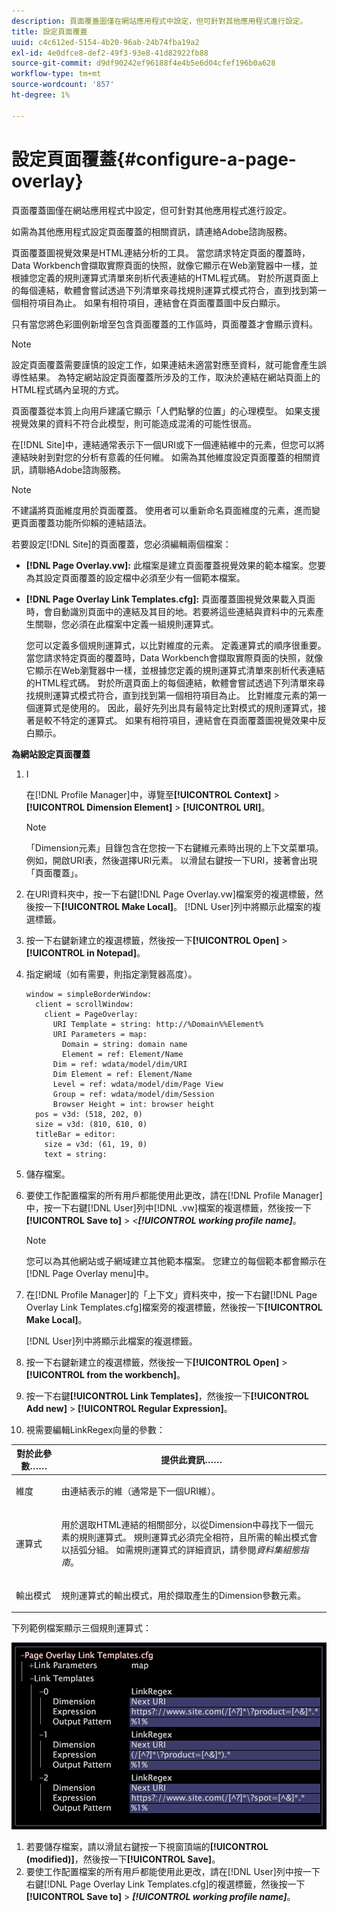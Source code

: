 ```yaml
---
description: 頁面覆蓋圖僅在網站應用程式中設定，但可針對其他應用程式進行設定。
title: 設定頁面覆蓋
uuid: c4c612ed-5154-4b20-96ab-24b74fba19a2
exl-id: 4e0dfce8-def2-49f3-93e8-41d82922fb88
source-git-commit: d9df90242ef96188f4e4b5e6d04cfef196b0a628
workflow-type: tm+mt
source-wordcount: '857'
ht-degree: 1%

---
```


# 設定頁面覆蓋{#configure-a-page-overlay}

頁面覆蓋圖僅在網站應用程式中設定，但可針對其他應用程式進行設定。

如需為其他應用程式設定頁面覆蓋的相關資訊，請連絡Adobe諮詢服務。

頁面覆蓋圖視覺效果是HTML連結分析的工具。 當您請求特定頁面的覆蓋時，Data Workbench會擷取實際頁面的快照，就像它顯示在Web瀏覽器中一樣，並根據您定義的規則運算式清單來剖析代表連結的HTML程式碼。 對於所選頁面上的每個連結，軟體會嘗試透過下列清單來尋找規則運算式模式符合，直到找到第一個相符項目為止。 如果有相符項目，連結會在頁面覆蓋圖中反白顯示。

只有當您將色彩圖例新增至包含頁面覆蓋的工作區時，頁面覆蓋才會顯示資料。

>[!NOTE]
>
>設定頁面覆蓋需要謹慎的設定工作，如果連結未適當對應至資料，就可能會產生誤導性結果。 為特定網站設定頁面覆蓋所涉及的工作，取決於連結在網站頁面上的HTML程式碼內呈現的方式。

頁面覆蓋從本質上向用戶建議它顯示「人們點擊的位置」的心理模型。 如果支援視覺效果的資料不符合此模型，則可能造成混淆的可能性很高。

在[!DNL Site]中，連結通常表示下一個URI或下一個連結維中的元素，但您可以將連結映射到對您的分析有意義的任何維。 如需為其他維度設定頁面覆蓋的相關資訊，請聯絡Adobe諮詢服務。

>[!NOTE]
>
>不建議將頁面維度用於頁面覆蓋。 使用者可以重新命名頁面維度的元素，進而變更頁面覆蓋功能所仰賴的連結語法。

若要設定[!DNL Site]的頁面覆蓋，您必須編輯兩個檔案：

* **[!DNL Page Overlay.vw]:** 此檔案是建立頁面覆蓋視覺效果的範本檔案。您要為其設定頁面覆蓋的設定檔中必須至少有一個範本檔案。
* **[!DNL Page Overlay Link Templates.cfg]:** 頁面覆蓋圖視覺效果載入頁面時，會自動識別頁面中的連結及其目的地。若要將這些連結與資料中的元素產生關聯，您必須在此檔案中定義一組規則運算式。

   您可以定義多個規則運算式，以比對維度的元素。 定義運算式的順序很重要。 當您請求特定頁面的覆蓋時，Data Workbench會擷取實際頁面的快照，就像它顯示在Web瀏覽器中一樣，並根據您定義的規則運算式清單來剖析代表連結的HTML程式碼。 對於所選頁面上的每個連結，軟體會嘗試透過下列清單來尋找規則運算式模式符合，直到找到第一個相符項目為止。 比對維度元素的第一個運算式是使用的。 因此，最好先列出具有最特定比對模式的規則運算式，接著是較不特定的運算式。 如果有相符項目，連結會在頁面覆蓋圖視覺效果中反白顯示。

**為網站設定頁面覆蓋**

1. I

   在[!DNL Profile Manager]中，導覽至&#x200B;**[!UICONTROL Context]** > **[!UICONTROL Dimension Element]** > **[!UICONTROL URI]**。

   >[!NOTE]
   >
   >「Dimension元素」目錄包含在您按一下右鍵維元素時出現的上下文菜單項。 例如，開啟URI表，然後選擇URI元素。 以滑鼠右鍵按一下URI，接著會出現「頁面覆蓋」。

1. 在URI資料夾中，按一下右鍵[!DNL Page Overlay.vw]檔案旁的複選標籤，然後按一下&#x200B;**[!UICONTROL Make Local]**。 [!DNL User]列中將顯示此檔案的複選標籤。
1. 按一下右鍵新建立的複選標籤，然後按一下&#x200B;**[!UICONTROL Open]** > **[!UICONTROL in Notepad]**。
1. 指定網域（如有需要，則指定瀏覽器高度）。

   ```
   window = simpleBorderWindow: 
     client = scrollWindow: 
       client = PageOverlay: 
         URI Template = string: http://%Domain%%Element%
         URI Parameters = map: 
           Domain = string: domain name
           Element = ref: Element/Name
         Dim = ref: wdata/model/dim/URI
         Dim Element = ref: Element/Name
         Level = ref: wdata/model/dim/Page View
         Group = ref: wdata/model/dim/Session
         Browser Height = int: browser height
     pos = v3d: (518, 202, 0)
     size = v3d: (810, 610, 0)
     titleBar = editor: 
       size = v3d: (61, 19, 0)
       text = string: 
   ```

1. 儲存檔案。
1. 要使工作配置檔案的所有用戶都能使用此更改，請在[!DNL Profile Manager]中，按一下右鍵[!DNL User]列中[!DNL .vw]檔案的複選標籤，然後按一下&#x200B;**[!UICONTROL Save to]** > *&lt;**[!UICONTROL working profile name]***。

   >[!NOTE]
   >
   >您可以為其他網站或子網域建立其他範本檔案。 您建立的每個範本都會顯示在[!DNL Page Overlay menu]中。

1. 在[!DNL Profile Manager]的「上下文」資料夾中，按一下右鍵[!DNL Page Overlay Link Templates.cfg]檔案旁的複選標籤，然後按一下&#x200B;**[!UICONTROL Make Local]**。

   [!DNL User]列中將顯示此檔案的複選標籤。

1. 按一下右鍵新建立的複選標籤，然後按一下&#x200B;**[!UICONTROL Open]** > **[!UICONTROL from the workbench]**。
1. 按一下右鍵&#x200B;**[!UICONTROL Link Templates]**，然後按一下&#x200B;**[!UICONTROL Add new]** > **[!UICONTROL Regular Expression]**。
1. 視需要編輯LinkRegex向量的參數：

<table id="table_24DD4BB5009542F7BB1DA3318E2E6E2B"> 
 <thead> 
  <tr> 
   <th colname="col1" class="entry"> 對於此參數…… </th> 
   <th colname="col2" class="entry"> 提供此資訊…… </th> 
  </tr>
 </thead>
 <tbody> 
  <tr> 
   <td colname="col1"> <p>維度 </p> </td> 
   <td colname="col2"> <p>由連結表示的維（通常是下一個URI維）。 </p> </td> 
  </tr> 
  <tr> 
   <td colname="col1"> <p>運算式 </p> </td> 
   <td colname="col2"> <p>用於選取HTML連結的相關部分，以從Dimension中尋找下一個元素的規則運算式。 規則運算式必須完全相符，且所需的輸出模式會以括弧分組。 如需規則運算式的詳細資訊，請參閱<i>資料集組態指南</i>。 </p> </td> 
  </tr> 
  <tr> 
   <td colname="col1"> <p>輸出模式 </p> </td> 
   <td colname="col2"> <p>規則運算式的輸出模式，用於擷取產生的Dimension參數元素。 </p> </td> 
  </tr> 
 </tbody> 
</table>

下列範例檔案顯示三個規則運算式：

![](assets/cfg_PageOverlayLinkTemplates_Example.png)

1. 若要儲存檔案，請以滑鼠右鍵按一下視窗頂端的&#x200B;**[!UICONTROL (modified)]**，然後按一下&#x200B;**[!UICONTROL Save]**。
1. 要使工作配置檔案的所有用戶都能使用此更改，請在[!DNL User]列中按一下右鍵[!DNL Page Overlay Link Templates.cfg]的複選標籤，然後按一下&#x200B;**[!UICONTROL Save to]** > ***[!UICONTROL working profile name]***。
